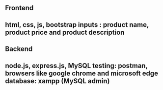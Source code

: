 Frontend
---------
html, css, js, bootstrap
inputs : product name, product price and product description 
---------------------------------------------------------------
Backend
--------
node.js, express.js, MySQL
testing: postman, browsers like google chrome and microsoft edge 
database: xampp (MySQL admin)
-----------------------------------------------------------------
